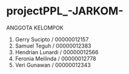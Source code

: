 # projectPPL_-JARKOM-
ANGGOTA KELOMPOK
1. Gerry Sucipto / 00000012157
2. Samuel Teguh / 00000012383
3. Hendrian Lunardi / 00000012566
4. Feronia Meilinda / 00000012778
5. Veri Gunawan / 00000012343

